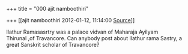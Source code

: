 +++
title = "000 ajit namboothiri"

+++
[[ajit namboothiri	2012-01-12, 11:14:00 [Source](https://groups.google.com/g/samskrita/c/WtY0VstQTq0)]]



Ilathur Ramasasrtry was a palace vidvan of Maharaja Ayilyam  
Thirunal ,of Travancore. Can anybody post about Ilathur rama Sastry, a  
great Sanskrit scholar of Travancore?

